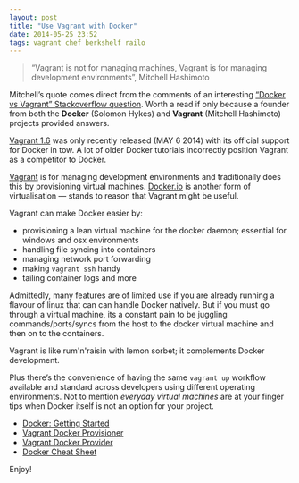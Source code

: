 ```yaml
---
layout: post
title: "Use Vagrant with Docker"
date: 2014-05-25 23:52
tags: vagrant chef berkshelf railo
---
```


> “Vagrant is not for managing machines, Vagrant is for managing development environments”, Mitchell Hashimoto

Mitchell’s quote comes direct from the comments of an interesting [“Docker vs Vagrant” Stackoverflow question](http://stackoverflow.com/questions/16647069/should-i-use-vagrant-or-docker-io-for-creating-an-isolated-environment). Worth a read if only because a founder from both the **Docker** (Solomon Hykes) and **Vagrant** (Mitchell Hashimoto) projects provided answers.

<!--more-->

[Vagrant 1.6](https://www.vagrantup.com/blog/vagrant-1-6.html) was only recently released (MAY 6 2014) with its official support for Docker in tow. A lot of older Docker tutorials incorrectly position Vagrant as a competitor to Docker.

[Vagrant](https://www.vagrantup.com) is for managing development environments and traditionally does this by provisioning virtual machines. [Docker.io](https://www.docker.io) is another form of virtualisation — stands to reason that Vagrant might be useful.

Vagrant can make Docker easier by:

- provisioning a lean virtual machine for the docker daemon; essential for windows and osx environments
- handling file syncing into containers
- managing network port forwarding
- making `vagrant ssh` handy
- tailing container logs and more

Admittedly, many features are of limited use if you are already running a flavour of linux that can can handle Docker natively. But if you must go through a virtual machine, its a constant pain to be juggling commands/ports/syncs from the host to the docker virtual machine and then on to the containers. 

Vagrant is like rum'n'raisin with lemon sorbet; it complements Docker development.

Plus there’s the convenience of having the same `vagrant up` workflow available and standard across developers using different operating environments. Not to mention *everyday virtual machines* are at your finger tips when Docker itself is not an option for your project.

- [Docker: Getting Started](https://www.docker.io/gettingstarted/)
- [Vagrant Docker Provisioner](http://docs.vagrantup.com/v2/docker/basics.html)
- [Vagrant Docker Provider](http://docs.vagrantup.com/v2/docker/basics.html)
- [Docker Cheat Sheet](https://gist.github.com/wsargent/7049221)

Enjoy!